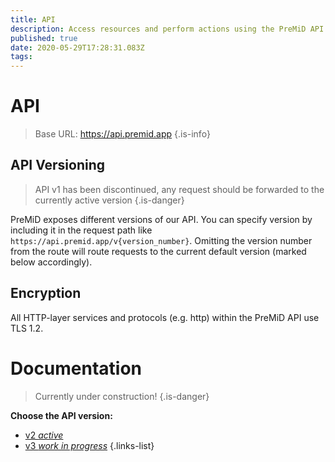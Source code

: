 ```yaml
---
title: API
description: Access resources and perform actions using the PreMiD API
published: true
date: 2020-05-29T17:28:31.083Z
tags: 
---
```


# API

> Base URL:
https://api.premid.app
{.is-info}

## API Versioning
> API v1 has been discontinued, any request should be forwarded to the currently active version
{.is-danger}

PreMiD exposes different versions of our API. You can specify version by including it in the request path like ``https://api.premid.app/v{version_number}``. Omitting the version number from the route will route requests to the current default version (marked below accordingly).

## Encryption

All HTTP-layer services and protocols (e.g. http) within the PreMiD API use TLS 1.2.

# Documentation
> Currently under construction!
{.is-danger}

**Choose the API version:**
- [v2 *active*](/dev/api/v2)
- [v3 *work in progress*](/dev/api/v3)
{.links-list}